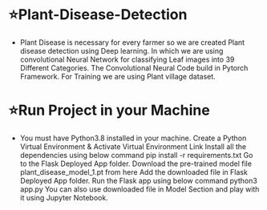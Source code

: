 # ⭐Plant-Disease-Detection
* Plant Disease is necessary for every farmer so we are created Plant disease detection using Deep learning. In which we are using convolutional Neural Network for classifying Leaf images into 39 Different Categories. The Convolutional Neural Code build in Pytorch Framework. For Training we are using Plant village dataset. 


# ⭐Run Project in your Machine
* You must have Python3.8 installed in your machine.
Create a Python Virtual Environment & Activate Virtual Environment Link
Install all the dependencies using below command pip install -r requirements.txt
Go to the Flask Deployed App folder.
Download the pre-trained model file plant_disease_model_1.pt from here
Add the downloaded file in Flask Deployed App folder.
Run the Flask app using below command python3 app.py
You can also use downloaded file in Model Section and play with it using Jupyter Notebook.
